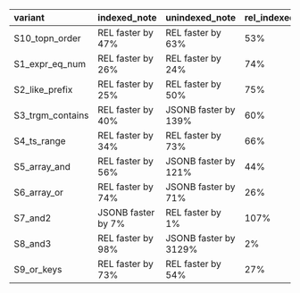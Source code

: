 | variant          | indexed_note       | unindexed_note        | rel_indexed_pct   | rel_unindexed_pct   |
|:-----------------|:-------------------|:----------------------|:------------------|:--------------------|
| S10_topn_order   | REL faster by 47%  | REL faster by 63%     | 53%               | 37%                 |
| S1_expr_eq_num   | REL faster by 26%  | REL faster by 24%     | 74%               | 76%                 |
| S2_like_prefix   | REL faster by 25%  | REL faster by 50%     | 75%               | 50%                 |
| S3_trgm_contains | REL faster by 40%  | JSONB faster by 139%  | 60%               | 239%                |
| S4_ts_range      | REL faster by 34%  | REL faster by 73%     | 66%               | 27%                 |
| S5_array_and     | REL faster by 56%  | JSONB faster by 121%  | 44%               | 221%                |
| S6_array_or      | REL faster by 74%  | JSONB faster by 71%   | 26%               | 171%                |
| S7_and2          | JSONB faster by 7% | REL faster by 1%      | 107%              | 99%                 |
| S8_and3          | REL faster by 98%  | JSONB faster by 3129% | 2%                | 3229%               |
| S9_or_keys       | REL faster by 73%  | REL faster by 54%     | 27%               | 46%                 |